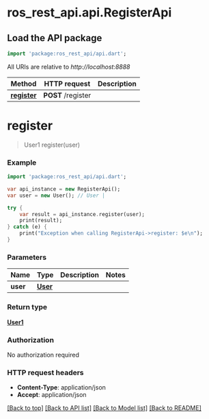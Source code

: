 # ros_rest_api.api.RegisterApi

## Load the API package
```dart
import 'package:ros_rest_api/api.dart';
```

All URIs are relative to *http://localhost:8888*

Method | HTTP request | Description
------------- | ------------- | -------------
[**register**](RegisterApi.md#register) | **POST** /register | 


# **register**
> User1 register(user)



### Example 
```dart
import 'package:ros_rest_api/api.dart';

var api_instance = new RegisterApi();
var user = new User(); // User | 

try { 
    var result = api_instance.register(user);
    print(result);
} catch (e) {
    print("Exception when calling RegisterApi->register: $e\n");
}
```

### Parameters

Name | Type | Description  | Notes
------------- | ------------- | ------------- | -------------
 **user** | [**User**](User.md)|  | 

### Return type

[**User1**](User1.md)

### Authorization

No authorization required

### HTTP request headers

 - **Content-Type**: application/json
 - **Accept**: application/json

[[Back to top]](#) [[Back to API list]](../README.md#documentation-for-api-endpoints) [[Back to Model list]](../README.md#documentation-for-models) [[Back to README]](../README.md)

